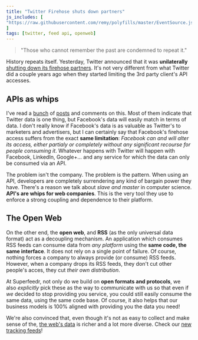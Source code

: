 ```yaml
---
title: "Twitter Firehose shuts down partners"
js_includes: [
"https://raw.githubusercontent.com/remy/polyfills/master/EventSource.js"
]
tags: [twitter, feed api, openweb]
---
```


> "Those who cannot remember the past are condemned to repeat it." 

History repeats itself. Yesterday, Twitter announced that it was **unilaterally** [shutting down its firehose partners](https://blog.gnip.com/twitter-data-ecosystem/). It's not very different from what Twitter did a couple years ago when they started limiting the 3rd party client's API accesses.

## APIs as whips

I've read a [bunch](http://techcrunch.com/2015/04/11/twitter-cuts-off-datasift-to-step-up-its-own-b2b-big-data-analytics-business/#.asuw5f:tGBc) of [posts](http://blog.datasift.com/2015/04/11/twitter-ends-its-partnership-with-datasift-firehose-access-expires-on-august-13-2015/) and comments on this. Most of them indicate that Twitter data is one thing, but Facebook's data will easily match in terms of data. I don't really know if Facebook's data is as valuable as Twitter's to marketers and advertisers, but I can certainly say that Facebook's firehose access suffers from the exact **same limitation**: *Facebook can and will alter its access, either partialy or completely without any significant recourse for people consuming it*. Whatever happens with Twitter will happen with Facebook, LinkedIn, Google+... and any service for which the data can only be consumed via an API.

The problem isn't the company. The problem is the pattern. When using an API, developers are completely surrendering any kind of bargain power they have. There's a reason we talk about *slave and master* in computer science. **API's are whips for web companies**. This is the very tool they use to enforce a strong coupling and dependence to their platform.

## The Open Web

On the other end, the **open web**, and **RSS** (as the only universal data format) act as a decoupling mechanism. An application which consumes RSS feeds can consume data from *any platform* using the **same code, the same interface**. It does not rely on a single point of failure.
Of course, nothing forces a company to always provide (or consume) RSS feeds. However, when a company drops its RSS feeds, they don't cut other people's acces, they cut *their own distribution*. 

At Superfeedr, not only do we build on **open formats and protocols**, we also *explicitly* pick these as the way to communicate with us so that even if *we* decided to stop providing you service, you could still easily consume the same data, using the same code base. Of course, it also helps that our business models is 100% aligned with providing you the data you need!

We're also convinced that, even though it's not as easy to collect and make sense of the, [the web's data](https://superfeedr.com/tracker) is richer and a lot more diverse. Check our [new tracking feeds](http://blog.superfeedr.com/tracking-feeds/)!








